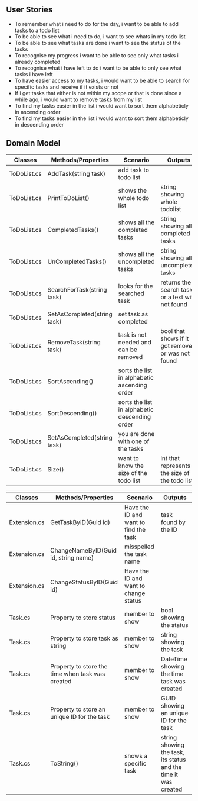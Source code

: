 ## User Stories
- To remember what i need to do for the day, i want to be able to add tasks to a todo list
- To be able to see what i need to do, i want to see whats in my todo list
- To be able to see what tasks are done i want to see the status of the tasks
- To recognise my progress i want to be able to see only what tasks i already completed
- To recognise what i have left to do i want to be able to only see what tasks i have left
- To have easier access to my tasks, i would want to be able to search for specific tasks and receive if it exists or not
- If i get tasks that either is not within my scope or that is done since a while ago, i would want to remove tasks from my list
- To find my tasks easier in the list i would want to sort them alphabeticly in ascending order
- To find my tasks easier in the list i would want to sort them alphabeticly in descending order

## Domain Model

| Classes       | Methods/Properties                                 | Scenario                                       | Outputs                                                        |
|---------------|----------------------------------------------------|------------------------------------------------|----------------------------------------------------------------| 
|ToDoList.cs    |AddTask(string task)                                |add task to todo list                           |                                                                |
|ToDoList.cs    |PrintToDoList()                                     |shows the whole todo list                       |string showing whole todolist                                   |
|ToDoList.cs    |CompletedTasks()                                    |shows all the completed tasks                   |string showing all completed tasks                              |
|ToDoList.cs    |UnCompletedTasks()                                  |shows all the uncompleted tasks                 |string showing all uncompleted tasks                            |
|ToDoList.cs    |SearchForTask(string task)                          |looks for the searched task                     |returns the search task or a text with not found                |
|ToDoList.cs    |SetAsCompleted(string task)                         |set task as completed                           |													               |
|ToDoList.cs    |RemoveTask(string task)                             |task is not needed and can be removed           |bool that shows if it got removed or was not found		       |											         
|ToDoList.cs    |SortAscending()                                     |sorts the list in alphabetic ascending order    |                                                                |
|ToDoList.cs    |SortDescending()                                    |sorts the list in alphabetic descending order   |                                                                |
|ToDoList.cs    |SetAsCompleted(string task)                         |you are done with one of the tasks              |                                                                |
|ToDoList.cs    |Size()                                              |want to know the size of the todo list          |int that represents the size of the todo list                   |


| Classes       | Methods/Properties                                 | Scenario                                       | Outputs                                                        |
|---------------|----------------------------------------------------|------------------------------------------------|----------------------------------------------------------------| 
|Extension.cs   |GetTaskByID(Guid id)                                |Have the ID and want to find the task           |task found by the ID                                            |
|Extension.cs   |ChangeNameByID(Guid id, string name)                |misspelled the task name                        |                                                                |
|Extension.cs   |ChangeStatusByID(Guid id)                           |Have the ID and want to change status           |                                                                |
|Task.cs        |Property to store status                            |member to show                                  |bool showing the status                                         |
|Task.cs        |Property to store task as string                    |member to show                                  |string showing the task                                         |
|Task.cs        |Property to store the time when task was created    |member to show                                  |DateTime showing the time task was created                      |
|Task.cs        |Property to store an unique ID for the task         |member to show                                  |GUID showing an unique ID for the task                          |
|Task.cs        |ToString()                                          |shows a specific task                           |string showing the task, its status and the time it was created |

 

